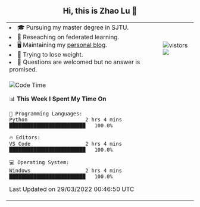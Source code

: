 <h2 align="center"> Hi, this is Zhao Lu 👋</h2>

<table style="overflow:hidden;">
    <tr> 
        <td>
            <li>🎓 Pursuing my master degree in SJTU.</li>
            <li>🌱 Reseaching on federated learning.</li>
            <li>🖥️ Maintaining my <a href="https://ifarewell.xyz">personal blog</a>.</li>
            <li>💪 Trying to lose weight.</li>
            <li>💬 Questions are welcomed but no answer is promised.</li> 
        </td>
        <td>
            <img src="https://visitor-badge.glitch.me/badge?page_id=ifarewell" alt="vistors" />
        <br>
          <img src="https://github-readme-stats.vercel.app/api?username=ifarewell&theme=graywhite&hide=prs,contribs&show_icons=true&hide_border=true&icon_color=CE1D2D&text_color=718096&bg_color=ffffff&hide_title=true" />
        </td>
    </tr>
    <tr>
        <td colspan="2">
            
<!--START_SECTION:waka-->
![Code Time](http://img.shields.io/badge/Code%20Time-123%20hrs%2019%20mins-blue)

📊 **This Week I Spent My Time On** 

```text
💬 Programming Languages: 
Python                   2 hrs 4 mins        █████████████████████████   100.0%

🔥 Editors: 
VS Code                  2 hrs 4 mins        █████████████████████████   100.0%

💻 Operating System: 
Windows                  2 hrs 4 mins        █████████████████████████   100.0%

```


 Last Updated on 29/03/2022 00:46:50 UTC
<!--END_SECTION:waka-->
            
</td></tr>
</table>

